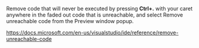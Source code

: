﻿Remove code that will never be executed by pressing **Ctrl+.** with your caret anywhere in the faded out code that is unreachable, and select Remove unreachable code from the Preview window popup. 

https://docs.microsoft.com/en-us/visualstudio/ide/reference/remove-unreachable-code